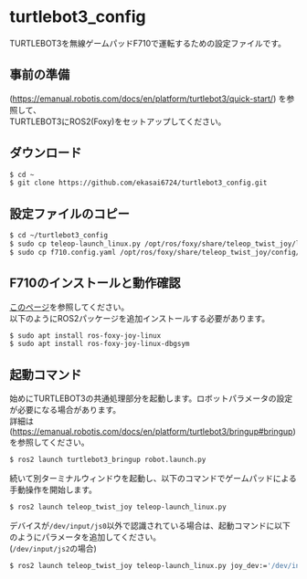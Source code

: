 # turtlebot3_config
TURTLEBOT3を無線ゲームパッドF710で運転するための設定ファイルです。

## 事前の準備
(https://emanual.robotis.com/docs/en/platform/turtlebot3/quick-start/) を参照して、<br>
TURTLEBOT3にROS2(Foxy)をセットアップしてください。

## ダウンロード

```sh
$ cd ~
$ git clone https://github.com/ekasai6724/turtlebot3_config.git
```

## 設定ファイルのコピー

```sh
$ cd ~/turtlebot3_config
$ sudo cp teleop-launch_linux.py /opt/ros/foxy/share/teleop_twist_joy/launch/
$ sudo cp f710.config.yaml /opt/ros/foxy/share/teleop_twist_joy/config/
```

## F710のインストールと動作確認
[このページ](https://qiita.com/thun_build/items/6dd1ac4e0c11dcc0fa26)を参照してください。<br>
以下のようにROS2パッケージを追加インストールする必要があります。
```sh
$ sudo apt install ros-foxy-joy-linux
$ sudo apt install ros-foxy-joy-linux-dbgsym
```

## 起動コマンド
始めにTURTLEBOT3の共通処理部分を起動します。ロボットパラメータの設定が必要になる場合があります。<br>
詳細は(https://emanual.robotis.com/docs/en/platform/turtlebot3/bringup#bringup) を参照してください。
```sh
$ ros2 launch turtlebot3_bringup robot.launch.py
```

続いて別ターミナルウィンドウを起動し、以下のコマンドでゲームパッドによる手動操作を開始します。
```sh
$ ros2 launch teleop_twist_joy teleop-launch_linux.py
```
デバイスが`/dev/input/js0`以外で認識されている場合は、起動コマンドに以下のようにパラメータを追加してください。<br>
(`/dev/input/js2`の場合)
```sh
$ ros2 launch teleop_twist_joy teleop-launch_linux.py joy_dev:='/dev/input/js2'
```
